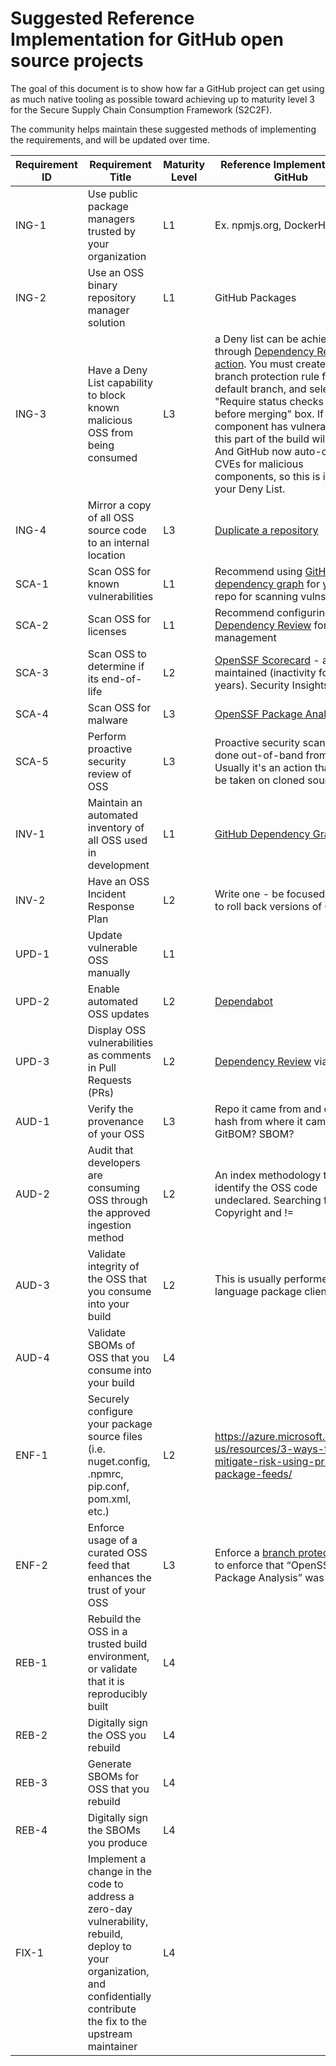 # Suggested Reference Implementation for GitHub open source projects

The goal of this document is to show how far a GitHub project can get using as much native tooling as possible toward achieving up to maturity level 3 for the Secure Supply Chain Consumption Framework (S2C2F).

The community helps maintain these suggested methods of implementing the requirements, and will be updated over time.

| Requirement ID | Requirement Title | Maturity Level | Reference Implementation in GitHub |
| --- | --- | --- | --- |
| ING-1 | Use public package managers trusted by your organization | L1 | Ex. npmjs.org, DockerHub |
| ING-2 | Use an OSS binary repository manager solution | L1 | GitHub Packages |
| ING-3 | Have a Deny List capability to block known malicious OSS from being consumed | L3 | a Deny list can be achieved through [Dependency Review action](https://josh-ops.com/posts/dependency-review-action/). You must create a branch protection rule for your default branch, and select "Require status checks to pass before merging" box. If a component has vulnerabilities, this part of the build will fail. And GitHub now auto-creates CVEs for malicious components, so this is in-effect your Deny List. |
| ING-4 | Mirror a copy of all OSS source code to an internal location |  L3 | [Duplicate a repository](https://docs.github.com/en/repositories/creating-and-managing-repositories/duplicating-a-repository) |
| SCA-1 | Scan OSS for known vulnerabilities | L1 | Recommend using [GitHub dependency graph](https://docs.github.com/en/code-security/supply-chain-security/understanding-your-software-supply-chain/about-the-dependency-graph) for your repo for scanning vulns |
| SCA-2 | Scan OSS for licenses | L1 | Recommend configuring [Dependency Review](https://docs.github.com/en/code-security/supply-chain-security/understanding-your-software-supply-chain/configuring-dependency-review#configuring-the-dependency-review-github-action) for license management |
| SCA-3 | Scan OSS to determine if its end-of-life | L2 | [OpenSSF Scorecard](https://github.com/ossf/scorecard) - actively maintained (inactivity for X years). Security Insights (Luigi) |
| SCA-4 | Scan OSS for malware | L3 | [OpenSSF Package Analysis](https://github.com/ossf/package-analysis) |
| SCA-5 | Perform proactive security review of OSS | L3 | Proactive security scans will be done out-of-band from a build. Usually it's an action that can be taken on cloned source |
| INV-1 | Maintain an automated inventory of all OSS used in development | L1 | [GitHub Dependency Graph](https://docs.github.com/en/code-security/supply-chain-security/understanding-your-software-supply-chain/about-the-dependency-graph) |
| INV-2 | Have an OSS Incident Response Plan | L2 | Write one - be focused on how to roll back versions of OSS |
| UPD-1 | Update vulnerable OSS manually | L1 | |
| UPD-2 | Enable automated OSS updates | L2 | [Dependabot](https://docs.github.com/en/code-security/dependabot/dependabot-alerts/about-dependabot-alerts) |
| UPD-3 | Display OSS vulnerabilities as comments in Pull Requests (PRs) | L2 | [Dependency Review](https://docs.github.com/en/code-security/supply-chain-security/understanding-your-software-supply-chain/about-dependency-review) via [GHAS](https://docs.github.com/en/enterprise-server@3.4/get-started/learning-about-github/about-github-advanced-security) |
| AUD-1 | Verify the provenance of your OSS | L3 | Repo it came from and commit hash from where it came. GitBOM? SBOM? |
| AUD-2 | Audit that developers are consuming OSS through the approved ingestion method | L2 | An index methodology to identify the OSS code undeclared. Searching for Copyright and != <your company name> |
| AUD-3 | Validate integrity of the OSS that you consume into your build | L2 | This is usually performed by the language package client |
| AUD-4 | Validate SBOMs of OSS that you consume into your build | L4 | |
| ENF-1 | Securely configure your package source files (i.e. nuget.config, .npmrc, pip.conf, pom.xml, etc.) | L2 | https://azure.microsoft.com/en-us/resources/3-ways-to-mitigate-risk-using-private-package-feeds/ |
| ENF-2 | Enforce usage of a curated OSS feed that enhances the trust of your OSS | L3 | Enforce a [branch protection rule](https://docs.github.com/en/repositories/configuring-branches-and-merges-in-your-repository/defining-the-mergeability-of-pull-requests) to enforce that “OpenSSF Package Analysis” was run |
| REB-1 | Rebuild the OSS in a trusted build environment, or validate that it is reproducibly built | L4 |  |
| REB-2 | Digitally sign the OSS you rebuild | L4 | |
| REB-3 | Generate SBOMs for OSS that you rebuild | L4 | |
| REB-4 | Digitally sign the SBOMs you produce | L4 | |
| FIX-1 | Implement a change in the code to address a zero-day vulnerability, rebuild, deploy to your organization, and confidentially contribute the fix to the upstream maintainer | L4 | | 
